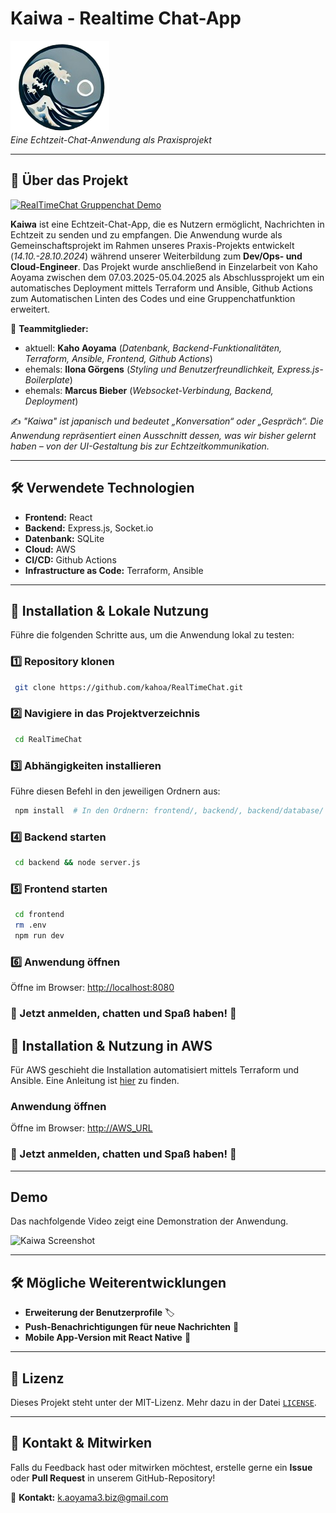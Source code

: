 # Kaiwa - Realtime Chat-App

![Kaiwa Logo](frontend/src/Components/kaiwa-Logo.png)  
*Eine Echtzeit-Chat-Anwendung als Praxisprojekt*

---

## 📌 Über das Projekt

[![RealTimeChat Gruppenchat Demo](https://img.youtube.com/vi/00n8HUajaJo/maxresdefault.jpg)](https://www.youtube.com/watch?v=00n8HUajaJo)

**Kaiwa** ist eine Echtzeit-Chat-App, die es Nutzern ermöglicht, Nachrichten in Echtzeit zu senden und zu empfangen. Die Anwendung wurde als Gemeinschaftsprojekt im Rahmen unseres Praxis-Projekts entwickelt (*14.10.-28.10.2024*) während unserer Weiterbildung zum **Dev/Ops- und Cloud-Engineer**. Das Projekt wurde anschließend in Einzelarbeit von Kaho Aoyama zwischen dem 07.03.2025-05.04.2025 als Abschlussprojekt um ein automatisches Deployment mittels Terraform und Ansible, Github Actions zum Automatischen Linten des Codes und eine Gruppenchatfunktion erweitert.

🔹 **Teammitglieder:**  
- aktuell: **Kaho Aoyama** (*Datenbank, Backend-Funktionalitäten, Terraform, Ansible, Frontend, Github Actions*)
- ehemals: **Ilona Görgens** (*Styling und Benutzerfreundlichkeit, Express.js-Boilerplate*)
- ehemals: **Marcus Bieber** (*Websocket-Verbindung, Backend, Deployment*)

✍️ *"Kaiwa" ist japanisch und bedeutet „Konversation“ oder „Gespräch“. Die Anwendung repräsentiert einen Ausschnitt dessen, was wir bisher gelernt haben – von der UI-Gestaltung bis zur Echtzeitkommunikation.*

---

## 🛠️ Verwendete Technologien

- **Frontend:** React
- **Backend:** Express.js, Socket.io
- **Datenbank:** SQLite
- **Cloud:** AWS
- **CI/CD:** Github Actions
- **Infrastructure as Code:** Terraform, Ansible

---

## 🚀 Installation & Lokale Nutzung

Führe die folgenden Schritte aus, um die Anwendung lokal zu testen:

### 1️⃣ Repository klonen
```sh
 git clone https://github.com/kahoa/RealTimeChat.git
```

### 2️⃣ Navigiere in das Projektverzeichnis
```sh
 cd RealTimeChat
```

### 3️⃣ Abhängigkeiten installieren
Führe diesen Befehl in den jeweiligen Ordnern aus:
```sh
 npm install  # In den Ordnern: frontend/, backend/, backend/database/
```

### 4️⃣ Backend starten
```sh
 cd backend && node server.js
```

### 5️⃣ Frontend starten
```sh
 cd frontend
 rm .env
 npm run dev
```

### 6️⃣ Anwendung öffnen
Öffne im Browser:
[http://localhost:8080](http://localhost:8080)

### 🎉 Jetzt anmelden, chatten und Spaß haben! 🎉

## 🚀 Installation & Nutzung in AWS

Für AWS geschieht die Installation automatisiert mittels Terraform und Ansible. Eine Anleitung ist [hier](infrastructure/README.md) zu finden.

### Anwendung öffnen
Öffne im Browser:
[http://AWS_URL](http://AWS_URL)

### 🎉 Jetzt anmelden, chatten und Spaß haben! 🎉

---

##  Demo

Das nachfolgende Video zeigt eine Demonstration der Anwendung.

![Kaiwa Screenshot](https://img.youtube.com/vi/00n8HUajaJo/0.jpg)

---

## 🛠️ Mögliche Weiterentwicklungen

- **Erweiterung der Benutzerprofile** 🏷️
- **Push-Benachrichtigungen für neue Nachrichten** 🔔
- **Mobile App-Version mit React Native** 📱

---

## 📜 Lizenz
Dieses Projekt steht unter der MIT-Lizenz. Mehr dazu in der Datei [`LICENSE`](LICENSE).

---

## 🤝 Kontakt & Mitwirken
Falls du Feedback hast oder mitwirken möchtest, erstelle gerne ein **Issue** oder **Pull Request** in unserem GitHub-Repository!

📧 **Kontakt:** [k.aoyama3.biz@gmail.com](mailto:k.aoyama3.biz@gmail.com)  


